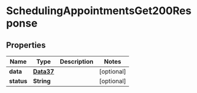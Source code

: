 

# SchedulingAppointmentsGet200Response


## Properties

Name | Type | Description | Notes
------------ | ------------- | ------------- | -------------
**data** | [**Data37**](Data37.md) |  |  [optional]
**status** | **String** |  |  [optional]



